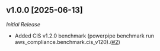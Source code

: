 ## v1.0.0 [2025-06-13]

_Initial Release_

- Added CIS v1.2.0 benchmark (powerpipe benchmark run aws_compliance.benchmark.cis_v120).([#2](https://github.com/turbot/steampipe-mod-googleworkspace-compliance/pull/2))
